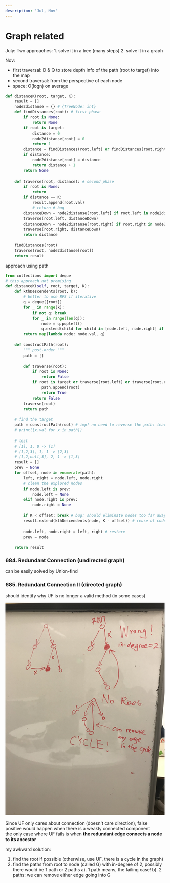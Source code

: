 ```yaml
---
description: 'Jul, Nov'
---
```


# Graph related

July: Two approaches: 1. solve it in a tree \(many steps\) 2. solve it in a graph

Nov: 

* first traversal: D & Q to store depth info of the path \(root to target\) into the map
* second traversal: from the perspective of each node
* space: O\(logn\) on average

```python
def distanceK(root, target, K):
    result = []
    node2distanse = {} # {TreeNode: int}
    def findDistances(root): # first phase
        if root is None:
            return None
        if root is target:
            distance = 0
            node2distanse[root] = 0
            return 1
        distance = findDistances(root.left) or findDistances(root.right) # guaranteed > 0 if any
        if distance:
            node2distanse[root] = distance
            return distance + 1
        return None
    
    def traverse(root, distance): # second phase
        if root is None:
            return
        if distance == K:
            result.append(root.val)
            # return # bug
        distanceDown = node2distanse[root.left] if root.left in node2distanse else distance + 1
        traverse(root.left, distanceDown)
        distanceDown = node2distanse[root.right] if root.right in node2distanse else distance + 1
        traverse(root.right, distanceDown)
        return distance
    
    findDistances(root)
    traverse(root, node2distanse[root])
    return result
```

approach using path

```python
from collections import deque
# this approach not promising
def distanceK(self, root, target, K): 
    def kthDescendents(root, k):
        # better to use BFS if iterative
        q = deque([root])
        for _ in range(k):
            if not q: break
            for _ in range(len(q)):
                node = q.popleft()
                q.extend(child for child in [node.left, node.right] if child)
        return map(lambda node: node.val, q)

    def constructPath(root):
        """ post-order """
        path = []

        def traverse(root):
            if root is None:
                return False
            if root is target or traverse(root.left) or traverse(root.right): # bug: compare value
                path.append(root)
                return True
            return False
        traverse(root)
        return path

    # find the target
    path = constructPath(root) # imp! no need to reverse the path: leave to root
    # print([x.val for x in path])

    # test
    # [1], 1, 0 -> [1]
    # [1,2,3], 1, 1 -> [2,3]
    # [1,2,null,3], 2, 1 -> [1,3]
    result = []
    prev = None
    for offset, node in enumerate(path): 
        left, right = node.left, node.right
        # clean the explored nodes
        if node.left is prev:
            node.left = None
        elif node.right is prev:
            node.right = None

        if K < offset: break # bug: should eliminate nodes too far away
        result.extend(kthDescendents(node, K - offset)) # reuse of code

        node.left, node.right = left, right # restore
        prev = node

    return result
```



### 684. Redundant Connection \(undirected graph\)

can be easily solved by Union-find

### 685. Redundant Connection II \(directed graph\)

should identify why UF is no longer a valid method \(in some cases\)

![](../../.gitbook/assets/685.jpeg)

Since UF only cares about connection \(doesn't care direction\), false positive would happen when there is a weakly connected component  
the only case where UF fails is when **the redundant edge connects a node to its ancestor**

my awkward solution: 

1.  find the root if possible \(otherwise, use UF, there is a cycle in the graph\)
2. find the paths from root to node \(called G\) with in-degree of 2, possibly there would be 1 path or 2 paths a\). 1 path means, the failing case! b\). 2 paths: we can remove either edge going into G



